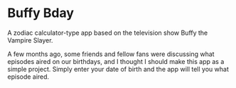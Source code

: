 # Buffy Bday

A zodiac calculator-type app based on the television show Buffy the Vampire Slayer.

A few months ago, some friends and fellow fans were discussing what episodes aired on our birthdays, and I thought I should make this app as a simple project. Simply enter your date of birth and the app will tell you what episode aired. 
